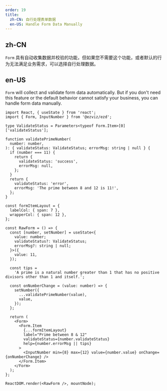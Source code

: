 ```yaml
---
order: 19
title:
  zh-CN: 自行处理表单数据
  en-US: Handle Form Data Manually
---
```


## zh-CN

`Form` 具有自动收集数据并校验的功能，但如果您不需要这个功能，或者默认的行为无法满足业务需求，可以选择自行处理数据。

## en-US

`Form` will collect and validate form data automatically. But if you don't need this feature or the default behavior cannot satisfy your business, you can handle form data manually.

```tsx
import React, { useState } from 'react';
import { Form, InputNumber } from '@ezviz/ezd';

type ValidateStatus = Parameters<typeof Form.Item>[0]['validateStatus'];

function validatePrimeNumber(
  number: number,
): { validateStatus: ValidateStatus; errorMsg: string | null } {
  if (number === 11) {
    return {
      validateStatus: 'success',
      errorMsg: null,
    };
  }
  return {
    validateStatus: 'error',
    errorMsg: 'The prime between 8 and 12 is 11!',
  };
}

const formItemLayout = {
  labelCol: { span: 7 },
  wrapperCol: { span: 12 },
};

const RawForm = () => {
  const [number, setNumber] = useState<{
    value: number;
    validateStatus?: ValidateStatus;
    errorMsg?: string | null;
  }>({
    value: 11,
  });

  const tips =
    'A prime is a natural number greater than 1 that has no positive divisors other than 1 and itself.';

  const onNumberChange = (value: number) => {
    setNumber({
      ...validatePrimeNumber(value),
      value,
    });
  };

  return (
    <Form>
      <Form.Item
        {...formItemLayout}
        label="Prime between 8 & 12"
        validateStatus={number.validateStatus}
        help={number.errorMsg || tips}
      >
        <InputNumber min={8} max={12} value={number.value} onChange={onNumberChange} />
      </Form.Item>
    </Form>
  );
};

ReactDOM.render(<RawForm />, mountNode);
```

